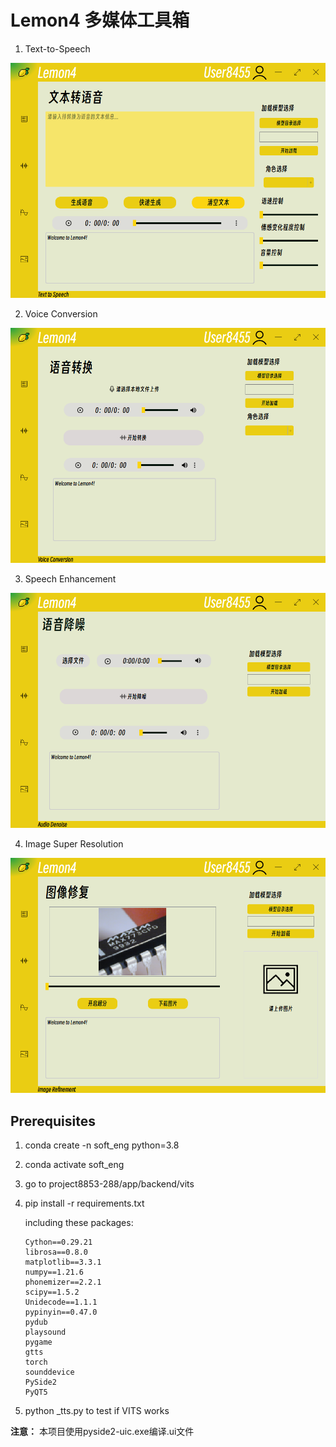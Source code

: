 # Lemon4 多媒体工具箱

1. Text-to-Speech
<img src=imgs/text2speech.png>

2. Voice Conversion
<img src=imgs/voiceConversion.png>

3. Speech Enhancement
<img src=imgs/Denoising.png>

4. Image Super Resolution
<img src=imgs/ImageRefinement.png>



## Prerequisites 

1. conda create -n soft_eng python=3.8

2. conda activate soft_eng

3. go to project8853-288/app/backend/vits

4. pip install -r requirements.txt 

   including these packages:

   ```
   Cython==0.29.21
   librosa==0.8.0
   matplotlib==3.3.1
   numpy==1.21.6
   phonemizer==2.2.1
   scipy==1.5.2
   Unidecode==1.1.1
   pypinyin==0.47.0
   pydub
   playsound
   pygame
   gtts
   torch
   sounddevice
   PySide2
   PyQT5
   ```

5. python _tts.py to test if VITS works

<!-- 生成一个强调 -->
**注意：** 本项目使用pyside2-uic.exe编译.ui文件
